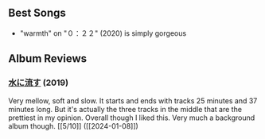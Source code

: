 ## Best Songs
- "warmth" on "０：２２" (2020) is simply gorgeous

## Album Reviews

### [水に流す](https://open.spotify.com/album/104mIyvioPTTtw2u08FB5C?si=eh13XggBQ66c8xHgWKl9ng) (2019)

Very mellow, soft and slow. It starts and ends with tracks 25 minutes and 37 minutes long. But it's actually the three tracks in the middle that are the prettiest in my opinion. Overall though I liked this. Very much a background album though. [[5/10]] ([[2024-01-08]])